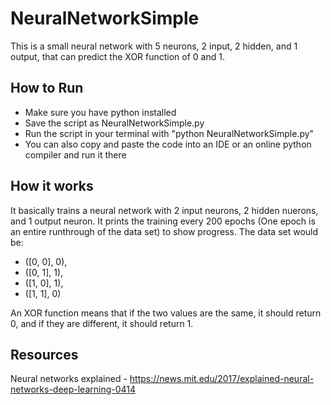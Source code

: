 # NeuralNetworkSimple

This is a small neural network with 5 neurons, 2 input, 2 hidden, and 1 output, that can predict the XOR function of 0 and 1. 

## How to Run

- Make sure you have python installed
- Save the script as NeuralNetworkSimple.py
- Run the script in your terminal with "python NeuralNetworkSimple.py"
- You can also copy and paste the code into an IDE or an online python compiler and run it there

## How it works 
It basically trains a neural network with 2 input neurons, 2 hidden nuerons, and 1 output neuron.
It prints the training every 200 epochs (One epoch is an entire runthrough of the data set) to show progress.
The data set would be:
- ([0, 0], 0),
- ([0, 1], 1),
- ([1, 0], 1),
- ([1, 1], 0)

An XOR function means that if the two values are the same, it should return 0, and if they are different, it should return 1.

## Resources
Neural networks explained - https://news.mit.edu/2017/explained-neural-networks-deep-learning-0414

